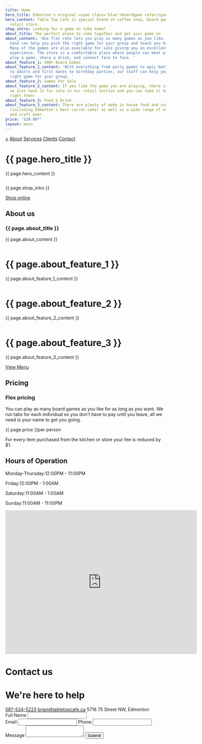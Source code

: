 ```yaml
---
title: Home
hero_title: Edmonton's original <span class='blue'>boardgame cafe</span>
hero_content: Table Top Cafe is special blend of coffee shop, board game library and
  retail store.
shop_intro: Looking for a game to take home?
about_title: The perfect place to come together and get your game on
about_content: 'One flat rate lets you play as many games as you like. Our staff on
  hand can help you pick the right game for your group and teach you how to play it.
  Many of the games are also available for sale giving you an excellent try-it-before-you-buy-it
  experience. The store is a comfortable place where people can meet with friends,
  play a game, share a drink, and connect face to face. '
about_feature_1: 500+ Board Games
about_feature_1_content: 'With everything from party games to epic battles, for kids
  to adults and first dates to birthday parties, our staff can help you choose the
  right game for your group. '
about_feature_2: Games For Sale
about_feature_2_content: If you like the game you are playing, there is a good chance
  we also have it for sale in our retail section and you can take it home with you
  right then!
about_feature_3: Food & Drink
about_feature_3_content: There are plenty of made in house food and snacks available
  (including Edmonton's best carrot cake) as well as a wide range of espresso drinks
  and craft beer.
price: "$10.00*"
layout: main
---
```


<div id="mySidenav" class="sidenav">
  <a href="javascript:void(0)" class="closebtn" onclick="closeNav()">&times;</a>
  <a href="#">About</a>
  <a href="#">Services</a>
  <a href="#">Clients</a>
  <a href="#">Contact</a>
</div>


<div class="hero">
  <div class='hero-info' data-aos="fade-up">
    <h1 class="hero-title">{{ page.hero_title }}</h1>
    <p class="hero-content">{{ page.hero_content }}</p>
    <!-- Reservation Widget -->
    <div class="reservation-widget" style="display:inline-block">
    <script id="dine_script_tag_booker" src="https://www.tbdine.com/inject/booker?format=1col&name=table-top-board-game-cafe&idApp=69092&force=true&language=en-us" type="text/javascript"></script></div>
    <!-- End Reservation Widget -->
    <div class='hero-actions'>
      <!-- <a href="#" class="btn reservations">Make a reservation</a> -->
      <p class="shop-intro">{{ page.shop_intro }}</p>
      <a href="https://store.tabletopcafe.ca" class="btn-secondary">Shop online</a>
    </div>
  </div>
  <div class="hero-image-container">
    <img class='hero-image' src="{{ 'images/hero.jpg' | relative_url }}" alt="" data-aos="fade">
  </div>
  <!-- <div class='row reverse center'>
    <div class='col'>
      <div class='hero-info'>
        <h1 class="hero-title">You're favourite <span class="blue">coffee shop</span></h1>
        <p class="hero-content">Table Top Cafe is special blend of coffee shop, board game library and retail store.</p>
        <div class='hero-actions'>
          <a href="#" class="btn reservations">Make a reservation</a>
          <a href="#" class="btn-secondary">Shop online</a>
        </div>
      </div>
    </div>
    <div class='col'>
      <div class="hero-image-container">
        <img class='hero-image' src="{{ 'images/hero.jpg' | relative_url }}" alt="">
      </div>
    </div>
  </div> -->
</div>

<span id="about"></span>
<div class="about" data-aos="fade-up" data-aos-anchor-placement="top">
  <div class="row">
    <div class="col">
      <div class="about-wrapper">
        <h2 class="section-heading">About us</h2>
        <h3 class="section-title">{{ page.about_title }}</h3>
        <p>{{ page.about_content }}</p>
      </div>
    </div>
    <div class="col space-between">
      <div class="feature">
        <img class='feature-image' src="{{ 'images/tic-tac-toe.svg' | relative_url }}" alt="">
        <div>
          <h1 class="feature-title">{{ page.about_feature_1 }}</h1>
          <p>{{ page.about_feature_1_content }}</p>
        </div>
      </div>
      <div class="feature">
        <img class='feature-image' src="{{ 'images/view-2.svg' | relative_url }}" alt="">
        <div>
          <h1 class="feature-title">{{ page.about_feature_2 }}</h1>
          <p>{{ page.about_feature_2_content }}</p>
        </div>
      </div>
      <div class="feature">
        <img class='feature-image' src="{{ 'images/shopping-basket-1.svg' | relative_url }}" alt="">
        <div>
        <h1 class="feature-title">{{ page.about_feature_3 }}</h1>
        <p>{{ page.about_feature_3_content }}</p>
        <p style='margin-top:5px;'><a href="https://tabletopcafe.ca{{ 'images/menu.pdf' | relative_url }}">View Menu</a></p>
        </div>
      </div>
    </div>
  </div>
</div>

<span id="prices"></span>
<div class="prices" data-aos="fade-up">
  <h2 class="section-heading">Pricing</h2>
  <div class="row space-around center">
    <div class="col">
      <h3 class="section-title">Flex pricing</h3>
      <p class="pricing-description">You can play as many board games as you like for as long as you want. We run tabs for each individual so you don't have to pay until you leave, all we need is your name to get you going.</p>
    </div>
    <div class="col">
      <span class="price">
        {{ page.price }}<span class='price-unit'>per person</span>
        <p class="pricing-notes">For every item purchased from the kitchen or store your fee is reduced by $1.</p>
      </span>
    </div>
  </div>

  <div class="hours">
    <h2 class="section-heading">Hours of Operation</h2>
    <p class='hour-section'><span class='day'>Monday-Thursday:</span><span class="time">12:00PM - 11:00PM</span></p>
    <p class='hour-section'><span class='day'>Friday:</span><span class="time">12:00PM - 1:00AM</span></p>
    <p class='hour-section'><span class='day'>Saturday:</span><span class="time">11:00AM - 1:00AM</span></p>
    <p class='hour-section'><span class='day'>Sunday:</span><span class="time">11:00AM - 11:00PM</span></p>
  </div>
</div>

<span id="contact"></span>
<div class="contact" data-aos="fade-up">
  <div class="row reverse space-around">
    <div class="col">
      <div class="map">
        <iframe width="600" height="450" frameborder="0" style="border:0"
          src="https://www.google.com/maps/embed/v1/place?q=place_id:ChIJH_Isbe0YoFMRrlJ4-zvuhV4&key=AIzaSyA-J6GMai1cJ2Opjrjd-WulXe01AmUMEFc"
          allowfullscreen></iframe>
      </div>
    </div>
    <div class="col">
      <div class='contact-form'>
        <form action="https://getform.io/f/72c84db1-6eeb-4482-9cdf-195b512eab56" method="POST">
          <h1 class="section-heading">Contact us</h1>
          <h1 class="section-title">We're here to help</h1>
          <div class="contact-info">
            <a class="contact-link" href="tel:587-524-5223">587-524-5223</a>
            <a class="contact-link" href="mailto:brian@tabletopcafe.ca">brian@tabletopcafe.ca</a>
            <a class="contact-link">5716 75 Street NW, Edmonton</a>
          </div>
          <label for="full_name">Full Name</label>
          <input type="text" name="full_name">
          <div>
            <label for="email">Email</label>
            <input type="text" name="email">
            <label for="phone">Phone</label>
            <input type="text" name="phone">
          </div>
          <label for="message">Message</label>
          <textarea name="message"></textarea>
          <input type="hidden" id="captchaResponse" name="g-recaptcha-response">
          <input class="btn" type="submit">
        </form>
      </div>
    </div>

  </div>
</div>

<script>
   grecaptcha.ready(function() {
       grecaptcha.execute('6Lcsz7UZAAAAABPJD7InAm-nofT3v0XFdqhPfZkN', {action: 'homepage'})
       .then(function(token) {
         document.getElementById('captchaResponse').value = token;
       });
     });
</script>